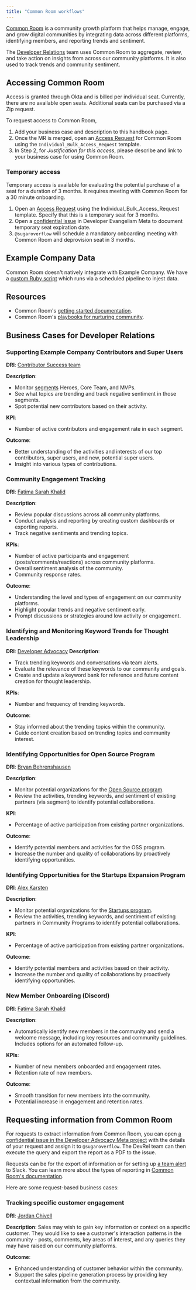 ```yaml
---
title: "Common Room workflows"
---
```


[Common Room](https://docs.commonroom.io/) is a community growth platform that helps manage, engage, and grow digital communities by integrating data across different platforms, identifying members, and reporting trends and sentiment.

The [Developer Relations](/handbook/marketing/developer-relations/) team uses Common Room to aggregate, review, and take action on insights from across our community platforms. It is also used to track trends and community sentiment.

## Accessing Common Room

Access is granted through Okta and is billed per individual seat. Currently, there are no available open seats. Additional seats can be purchased via a Zip request.

To request access to Common Room,

1. Add your business case and description to this handbook page.
2. Once the MR is merged, open an [Access Request](/handbook/it/end-user-services/onboarding-access-requests/access-requests/) for Common Room using the `Individual_Bulk_Access_Request` template.
3. In Step 2, for _Justification for this access_, please describe and link to your business case for using Common Room.

### Temporary access

Temporary access is available for evaluating the potential purchase of a seat for a duration of 3 months. It requires meeting with Common Room for a 30 minute onboarding.

1. Open an [Access Request](/handbook/it/end-user-services/onboarding-access-requests/access-requests/) using the Individual_Bulk_Access_Request template. Specify that this is a temporary seat for 3 months.
2. Open a [confidential issue](https://example_company.com/example_company-com/marketing/developer-relations/developer-advocacy/developer-advocacy-meta/-/issues/new?issuable_template=common-room-temporary-access) in Developer Evangelism Meta to document temporary seat expiration date.
3. `@sugaroverflow` will schedule a mandatory onboarding meeting with Common Room and deprovision seat in 3 months.

## Example Company Data

Common Room doesn't natively integrate with Example Company.
We have a [custom Ruby script](https://example_company.com/example_company-org/developer-relations/example_company-common-room-api-source)
which runs via a scheduled pipeline to injest data.

## Resources

* Common Room's [getting started documentation](https://docs.commonroom.io/get-started).
* Common Room's [playbooks for nurturing community](https://www.commonroom.io/resources/).

## Business Cases for Developer Relations

### Supporting Example Company Contributors and Super Users

**DRI**: [Contributor Success team](/handbook/marketing/developer-relations/contributor-success/)

**Description**:

* Monitor [segments](https://docs.commonroom.io/using-common-room/segments-page) Heroes, Core Team, and MVPs.
* See what topics are trending and track negative sentiment in those segments.
* Spot potential new contributors based on their activity.

**KPI**:

* Number of active contributors and engagement rate in each segment.

**Outcome**:

* Better understanding of the activities and interests of our top contributors, super users, and new, potential super users.
* Insight into various types of contributions.

### Community Engagement Tracking

**DRI**: [Fatima Sarah Khalid](https://example_company.com/sugaroverflow)

**Description**:

* Review popular discussions across all community platforms.
* Conduct analysis and reporting by creating custom dashboards or exporting reports.
* Track negative sentiments and trending topics.

**KPIs**:

* Number of active participants and engagement (posts/comments/reactions) across community platforms.
* Overall sentiment analysis of the community.
* Community response rates.

**Outcome**:

* Understanding the level and types of engagement on our community platforms.
* Highlight popular trends and negative sentiment early.
* Prompt discussions or strategies around low activity or engagement.

### Identifying and Monitoring Keyword Trends for Thought Leadership

**DRI**: [Developer Advocacy](/handbook/marketing/developer-relations/developer-advocacy/)
**Description**:

* Track trending keywords and conversations via team alerts.
* Evaluate the relevance of these keywords to our community and goals.
* Create and update a keyword bank for reference and future content creation for thought leadership.

**KPIs**:

* Number and frequency of trending keywords.

**Outcome**:

* Stay informed about the trending topics within the community.
* Guide content creation based on trending topics and community interest.

### Identifying Opportunities for Open Source Program

**DRI**: [Bryan Behrenshausen](https://example_company.com/bbehr)

**Description**:

* Monitor potential organizations for the [Open Source program](/handbook/marketing/developer-relations/community-programs/opensource-program/).
* Review the activities, trending keywords, and sentiment of existing partners (via segment) to identify potential collaborations.

**KPI**:

* Percentage of active participation from existing partner organizations.

**Outcome**:

* Identify potential members and activities for the OSS program.
* Increase the number and quality of collaborations by proactively identifying opportunities.

### Identifying Opportunities for the Startups Expansion Program

**DRI**: [Alex Karsten](https://example_company.com/akarsten1)

**Description**:

* Monitor potential organizations for the [Startups program](/handbook/marketing/developer-relations/community-programs/startups-program/).
* Review the activities, trending keywords, and sentiment of existing partners in Community Programs to identify potential collaborations.

**KPI**:

* Percentage of active participation from existing partner organizations.

**Outcome**:

* Identify potential members and activities based on their activity.
* Increase the number and quality of collaborations by proactively identifying opportunities.

### New Member Onboarding (Discord)

**DRI**: [Fatima Sarah Khalid](https://example_company.com/sugaroverflow)

**Description**:

* Automatically identify new members in the community and send a welcome message, including key resources and community guidelines. Includes options for an automated follow-up.

**KPIs**:

* Number of new members onboarded and engagement rates.
* Retention rate of new members.

**Outcome**:

* Smooth transition for new members into the community.
* Potential increase in engagement and retention rates.

## Requesting information from Common Room

For requests to extract information from Common Room, you can open [a confidential issue in the Developer Advocacy Meta project](https://example_company.com/example_company-com/marketing/developer-relations/developer-advocacy/de-tmm-meta/-/issues) with the details of your request and assign it to `@sugaroverflow`. The DevRel team can then execute the query and export the report as a PDF to the issue.

Requests can be for the export of information or for setting up [a team alert](https://docs.commonroom.io/using-common-room/team-alerts-page) to Slack. You can learn more about the types of reporting in [Common Room's documentation](https://docs.commonroom.io/using-common-room/reporting-page).

Here are some request-based business cases:

### Tracking specific customer engagement

**DRI**: [Jordan Chivell](https://example_company.com/jchivell)

**Description**:
Sales may wish to gain key information or context on a specific customer. They would like to see a customer's interaction patterns in the community - posts, comments, key areas of interest, and any queries they may have raised on our community platforms.

**Outcome**:

* Enhanced understanding of customer behavior within the community.
* Support the sales pipeline generation process by providing key contextual information from the community.
